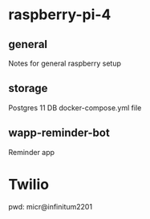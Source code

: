 # raspberry-pi-4

## general
Notes for general raspberry setup

## storage
Postgres 11 DB docker-compose.yml file

## wapp-reminder-bot
Reminder app

# Twilio
pwd: micr@infinitum2201
